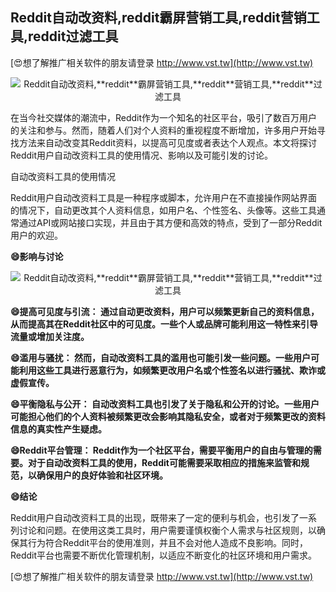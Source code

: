 ## **Reddit自动改资料,**reddit**霸屏营销工具,**reddit**营销工具,**reddit**过滤工具**

[😍想了解推广相关软件的朋友请登录 http://www.vst.tw](http://www.vst.tw)

 <center><img src="https://vst.tw/MP4/tuiguang/png/8.png" alt="Reddit自动改资料,**reddit**霸屏营销工具,**reddit**营销工具,**reddit**过滤工具"></center>

在当今社交媒体的潮流中，Reddit作为一个知名的社区平台，吸引了数百万用户的关注和参与。然而，随着人们对个人资料的重视程度不断增加，许多用户开始寻找方法来自动改变其Reddit资料，以提高可见度或者表达个人观点。本文将探讨Reddit用户自动改资料工具的使用情况、影响以及可能引发的讨论。

自动改资料工具的使用情况

Reddit用户自动改资料工具是一种程序或脚本，允许用户在不直接操作网站界面的情况下，自动更改其个人资料信息，如用户名、个性签名、头像等。这些工具通常通过API或网站接口实现，并且由于其方便和高效的特点，受到了一部分Reddit用户的欢迎。

**😄影响与讨论**

 <center><img src="https://vst.tw/MP4/tuiguang/png/4.png" alt="Reddit自动改资料,**reddit**霸屏营销工具,**reddit**营销工具,**reddit**过滤工具"></center>

**😄提高可见度与引流： 通过自动更改资料，用户可以频繁更新自己的资料信息，从而提高其在Reddit社区中的可见度。一些个人或品牌可能利用这一特性来引导流量或增加关注度。**

**😄滥用与骚扰： 然而，自动改资料工具的滥用也可能引发一些问题。一些用户可能利用这些工具进行恶意行为，如频繁更改用户名或个性签名以进行骚扰、欺诈或虚假宣传。**

**😄平衡隐私与公开： 自动改资料工具也引发了关于隐私和公开的讨论。一些用户可能担心他们的个人资料被频繁更改会影响其隐私安全，或者对于频繁更改的资料信息的真实性产生疑虑。**

**😄Reddit平台管理： Reddit作为一个社区平台，需要平衡用户的自由与管理的需要。对于自动改资料工具的使用，Reddit可能需要采取相应的措施来监管和规范，以确保用户的良好体验和社区环境。**

**😄结论**

Reddit用户自动改资料工具的出现，既带来了一定的便利与机会，也引发了一系列讨论和问题。在使用这类工具时，用户需要谨慎权衡个人需求与社区规则，以确保其行为符合Reddit平台的使用准则，并且不会对他人造成不良影响。同时，Reddit平台也需要不断优化管理机制，以适应不断变化的社区环境和用户需求。

[😍想了解推广相关软件的朋友请登录 http://www.vst.tw](http://www.vst.tw)



